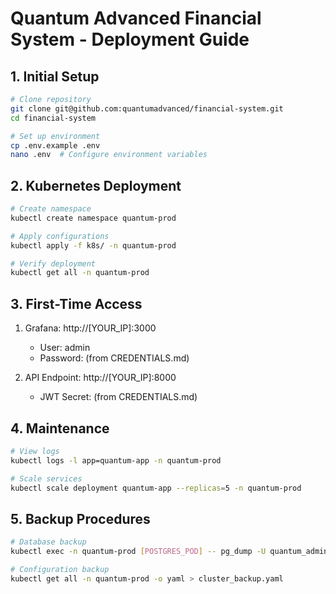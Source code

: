 # Quantum Advanced Financial System - Deployment Guide

## 1. Initial Setup
```bash
# Clone repository
git clone git@github.com:quantumadvanced/financial-system.git
cd financial-system

# Set up environment
cp .env.example .env
nano .env  # Configure environment variables
```

## 2. Kubernetes Deployment
```bash
# Create namespace
kubectl create namespace quantum-prod

# Apply configurations
kubectl apply -f k8s/ -n quantum-prod

# Verify deployment
kubectl get all -n quantum-prod
```

## 3. First-Time Access
1. Grafana: http://[YOUR_IP]:3000
   - User: admin
   - Password: (from CREDENTIALS.md)

2. API Endpoint: http://[YOUR_IP]:8000
   - JWT Secret: (from CREDENTIALS.md)

## 4. Maintenance
```bash
# View logs
kubectl logs -l app=quantum-app -n quantum-prod

# Scale services
kubectl scale deployment quantum-app --replicas=5 -n quantum-prod
```

## 5. Backup Procedures
```bash
# Database backup
kubectl exec -n quantum-prod [POSTGRES_POD] -- pg_dump -U quantum_admin quantum_finance > backup.sql

# Configuration backup
kubectl get all -n quantum-prod -o yaml > cluster_backup.yaml